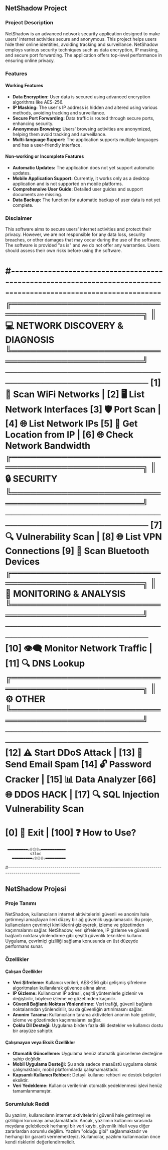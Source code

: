 ## NetShadow Project

### Project Description
NetShadow is an advanced network security application designed to make users' internet activities secure and anonymous. This project helps users hide their online identities, avoiding tracking and surveillance. NetShadow employs various security techniques such as data encryption, IP masking, and secure port forwarding. The application offers top-level performance in ensuring online privacy.

### Features
#### Working Features
- **Data Encryption:** User data is secured using advanced encryption algorithms like AES-256.
- **IP Masking:** The user's IP address is hidden and altered using various methods, avoiding tracking and surveillance.
- **Secure Port Forwarding:** Data traffic is routed through secure ports, enhancing security.
- **Anonymous Browsing:** Users' browsing activities are anonymized, helping them avoid tracking and surveillance.
- **Multi-language Support:** The application supports multiple languages and has a user-friendly interface.

#### Non-working or Incomplete Features
- **Automatic Updates:** The application does not yet support automatic updates.
- **Mobile Application Support:** Currently, it works only as a desktop application and is not supported on mobile platforms.
- **Comprehensive User Guide:** Detailed user guides and support documents are missing.
- **Data Backup:** The function for automatic backup of user data is not yet complete.

### Disclaimer
This software aims to secure users' internet activities and protect their privacy. However, we are not responsible for any data loss, security breaches, or other damages that may occur during the use of the software. The software is provided "as is" and we do not offer any warranties. Users should assess their own risks before using the software.


#-----------------------------------------------------------------------------------------------------------------
╔══════════════════════════════════════════════╗
║       💻 **NETWORK DISCOVERY & DIAGNOSIS**              
╚══════════════════════════════════════════════╝
────────────────────────────────────────────────
[1] 📶 Scan WiFi Networks       | [2] 🖥️ List Network Interfaces
[3] 🛡️ Port Scan                | [4] 🌐 List Network IPs
[5] 📍 Get Location from IP     | [6] 🌐 Check Network Bandwidth
╔══════════════════════════════════════════════╗
║                  🔒 **SECURITY**                         
╚══════════════════════════════════════════════╝
────────────────────────────────────────────────
[7] 🔍 Vulnerability Scan       | [8] 🌐 List VPN Connections
[9] 📶 Scan Bluetooth Devices
╔══════════════════════════════════════════════╗
║           👀 MONITORING & ANALYSIS  
╚══════════════════════════════════════════════╝
────────────────────────────────────────────────
[10] 👁️‍🗨️ Monitor Network Traffic | [11] 🔍 DNS Lookup
╔══════════════════════════════════════════════╗
║               ⚙️ **OTHER**                               
╚══════════════════════════════════════════════╝
────────────────────────────────────────────────
[12] ⚠️ Start DDoS Attack        | [13] 📧 Send Email Spam
[14] 🔓 Password Cracker         | [15] 📊 Data Analyzer
[66] 🌐 DDOS HACK                | [17] 🔍 SQL Injection Vulnerability Scan
==================================================================
[0] 🚪 Exit                    | [100] ❓ How to Use?
==================================================================
     ▬▬▬▬▬▬▬▬▬๑۩۞۩๑▬▬▬▬▬▬▬▬▬▬▬
               s3loc
       ▬▬▬▬▬▬▬▬▬๑۩۞۩๑▬▬▬▬▬▬▬▬▬


      
 

#-----------------------------------------------------------------------------------------------------------------

## NetShadow Projesi

### Proje Tanımı
NetShadow, kullanıcıların internet aktivitelerini güvenli ve anonim hale getirmeyi amaçlayan ileri düzey bir ağ güvenlik uygulamasıdır. Bu proje, kullanıcıların çevrimiçi kimliklerini gizleyerek, izleme ve gözetimden kaçınmalarını sağlar. NetShadow, veri şifreleme, IP gizleme ve güvenli bağlantı noktası yönlendirme gibi çeşitli güvenlik teknikleri kullanır. Uygulama, çevrimiçi gizliliği sağlama konusunda en üst düzeyde performans sunar.

### Özellikler
#### Çalışan Özellikler
- **Veri Şifreleme:** Kullanıcı verileri, AES-256 gibi gelişmiş şifreleme algoritmaları kullanılarak güvence altına alınır.
- **IP Gizleme:** Kullanıcının IP adresi, çeşitli yöntemlerle gizlenir ve değiştirilir, böylece izleme ve gözetimden kaçınılır.
- **Güvenli Bağlantı Noktası Yönlendirme:** Veri trafiği, güvenli bağlantı noktalarından yönlendirilir, bu da güvenliğin artırılmasını sağlar.
- **Anonim Tarama:** Kullanıcıların tarama aktiviteleri anonim hale getirilir, izleme ve gözetimden kaçınmalarını sağlar.
- **Çoklu Dil Desteği:** Uygulama birden fazla dili destekler ve kullanıcı dostu bir arayüze sahiptir.

#### Çalışmayan veya Eksik Özellikler
- **Otomatik Güncelleme:** Uygulama henüz otomatik güncelleme desteğine sahip değildir.
- **Mobil Uygulama Desteği:** Şu anda sadece masaüstü uygulama olarak çalışmaktadır, mobil platformlarda çalışmamaktadır.
- **Kapsamlı Kullanıcı Rehberi:** Detaylı kullanıcı rehberi ve destek belgeleri eksiktir.
- **Veri Yedekleme:** Kullanıcı verilerinin otomatik yedeklenmesi işlevi henüz tamamlanmamıştır.

### Sorumluluk Reddi
Bu yazılım, kullanıcıların internet aktivitelerini güvenli hale getirmeyi ve gizliliğini korumayı amaçlamaktadır. Ancak, yazılımın kullanımı sırasında meydana gelebilecek herhangi bir veri kaybı, güvenlik ihlali veya diğer zararlardan sorumlu değilim. Yazılım "olduğu gibi" sağlanmaktadır ve herhangi bir garanti vermemekteyiz. Kullanıcılar, yazılımı kullanmadan önce kendi risklerini değerlendirmelidir.


